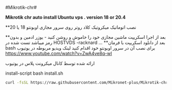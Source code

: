 
#Mikrotik-chr#

**Mikrotik chr auto install Ubuntu vps . version 18 or 20.4**

**نصب اتوماتیک میکروتیک کلاد روتر روی سرور مجازی اوبونتو 18 یا 20
 
**بعد از اجرا اسکریپت ماشین مجازی خود را خاموش و روشن کنید - یوزر ادمین و بدون رمز میباشد 
تست شده در
HOSTVDS -racknard  ... 
**بعد از دانلود اسکریپت با فرمان bash برای نصب آن در سرور اوبونتو خود اقدام کنید
لینک ویدیو مربوطه در یوتیوب 
https://www.youtube.com/watch?v=ZwA4ve8q-wI

ارائه شده توسط کانال میکرونت پلاس در یوتیوب


install-script  bash install.sh

``` bash
curl -fsSL https://raw.githubusercontent.com/Mikronet-plus/Mikrotik-chr-install-script-/main/install.sh


